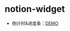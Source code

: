 <!--
 * @Author: your name
 * @Date: 2021-08-13 11:29:16
 * @LastEditTime: 2021-08-13 11:51:00
 * @LastEditors: Please set LastEditors
 * @Description: In User Settings Edit
 * @FilePath: /notion/README.md
-->
# notion-widget

- 倒计时&进度条：[DEMO](https://github.com/httIsHere/notion-widget)
